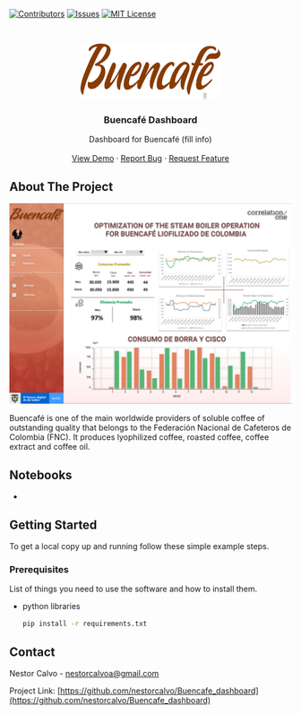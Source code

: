
<!-- Project basic information  -->
[![Contributors][contributors-shield]][contributors-url]
[![Issues][issues-shield]][issues-url]
[![MIT License][license-shield]][license-url]

<br>
<p align = "center">

  <a href="https://github.com/nestorcalvo/Buencafe_dashboard">
    <img src="images/buencafe_icon_1.png" alt="Logo" width="250" height="100">
  </a>

  <h3 align="center">Buencafé Dashboard</h3>

  <p align="center">
    Dashboard for Buencafé (fill info)
    <br />
    <br />
    <a href="http://ec2-54-90-46-208.compute-1.amazonaws.com:8050/">View Demo</a>
    ·
    <a href="https://github.com/nestorcalvo/Buencafe_dashboard/issues">Report Bug</a>
    ·
    <a href="https://github.com/nestorcalvo/Buencafe_dashboard/issues">Request Feature</a>
  </p>
</p>
<!-- ABOUT THE PROJECT -->

## About The Project

[![Product Name Screen Shot][product-screenshot]](https://example.com)

Buencafé is one of the main worldwide providers of soluble coffee of outstanding quality that belongs to the Federación Nacional de Cafeteros de Colombia (FNC). 
It produces lyophilized coffee, roasted coffee, coffee extract and coffee oil.

## Notebooks
<ul>
  <li></li>
</ul>

<!-- GETTING STARTED -->
## Getting Started

To get a local copy up and running follow these simple example steps.

### Prerequisites

List of things you need to use the software and how to install them.
* python libraries
  ```sh
  pip install -r requirements.txt
  ```

<!-- CONTACT -->
## Contact

Nestor Calvo - nestorcalvoa@gmail.com


Project Link: [https://github.com/nestorcalvo/Buencafe_dashboard](https://github.com/nestorcalvo/Buencafe_dashboard)

<!-- Links to badges (template, need repo in public) -->
[contributors-shield]: https://img.shields.io/github/contributors/othneildrew/Best-README-Template.svg?style=for-the-badge
[contributors-url]: https://github.com/nestorcalvo/Buencafe_dashboard/graphs/contributors

[issues-url]: https://github.com/nestorcalvo/Buencafe_dashboard/issues
[issues-shield]: https://img.shields.io/github/issues/othneildrew/Best-README-Template.svg?style=for-the-badge

[license-shield]: https://img.shields.io/github/license/othneildrew/Best-README-Template.svg?style=for-the-badge
[license-url]: https://github.com/nestorcalvo/Buencafe_dashboard/blob/master/LICENSE.txt
[product-screenshot]: images/Mockup-1Page_1.png
